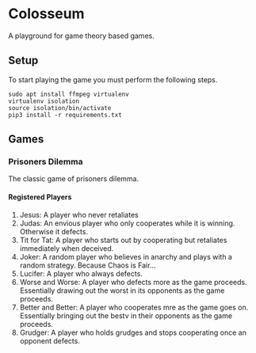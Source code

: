 # Colosseum

A playground for game theory based games.

## Setup

To start playing the game you must perform the following steps.

```
sudo apt install ffmpeg virtualenv
virtualenv isolation
source isolation/bin/activate
pip3 install -r requirements.txt
```

## Games
### Prisoners Dilemma

The classic game of prisoners dilemma.

#### Registered Players
1. Jesus: A player who never retaliates
2. Judas: An envious player who only cooperates while it is winning. Otherwise it defects.
3. Tit for Tat: A player who starts out by cooperating but retaliates immediately when deceived.
4. Joker: A random player who believes in anarchy and plays with a random strategy. Because Chaos is Fair...
5. Lucifer: A player who always defects.
6. Worse and Worse: A player who defects more as the game proceeds. Essentially drawing out the worst in its opponents as the game proceeds.
7. Better and Better: A player who cooperates mre as the game goes on. Essentially bringing out the bestv in their opponents as the game proceeds.
8. Grudger: A player who holds grudges and stops cooperating once an opponent defects.
